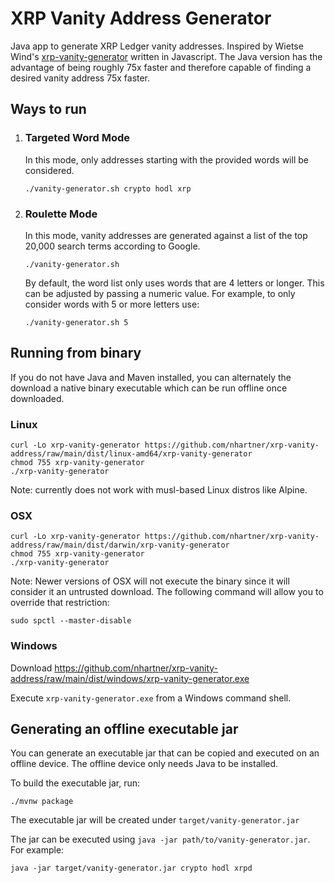 # XRP Vanity Address Generator

Java app to generate XRP Ledger vanity addresses. Inspired by Wietse
Wind's [xrp-vanity-generator](https://github.com/WietseWind/xrp-vanity-generator)
written in Javascript. The Java version has the advantage of being roughly 75x faster and therefore
capable of finding a desired vanity address 75x faster.

## Ways to run

1. ### Targeted Word Mode
   In this mode, only addresses starting with the provided words will be considered.
   ```shell
   ./vanity-generator.sh crypto hodl xrp
   ```

1. ### Roulette Mode

   In this mode, vanity addresses are generated against a list of the top 20,000 search terms
   according to Google.
   ```shell
   ./vanity-generator.sh
   ```
   By default, the word list only uses words that are 4 letters or longer. This can be adjusted by
   passing a numeric value. For example, to only consider words with 5 or more letters use:
   ```shell
   ./vanity-generator.sh 5
   ```

## Running from binary

If you do not have Java and Maven installed, you can alternately the download a native binary executable which can be run offline once downloaded.

### Linux
```shell
curl -Lo xrp-vanity-generator https://github.com/nhartner/xrp-vanity-address/raw/main/dist/linux-amd64/xrp-vanity-generator
chmod 755 xrp-vanity-generator
./xrp-vanity-generator
```
Note: currently does not work with musl-based Linux distros like Alpine. 

### OSX
```shell
curl -Lo xrp-vanity-generator https://github.com/nhartner/xrp-vanity-address/raw/main/dist/darwin/xrp-vanity-generator
chmod 755 xrp-vanity-generator
./xrp-vanity-generator
```
Note: Newer versions of OSX will not execute the binary since it will consider it an untrusted download. The following command
will allow you to override that restriction:
```shell
sudo spctl --master-disable
```

### Windows

Download https://github.com/nhartner/xrp-vanity-address/raw/main/dist/windows/xrp-vanity-generator.exe

Execute `xrp-vanity-generator.exe` from a Windows command shell.

## Generating an offline executable jar

You can generate an executable jar that can be copied and executed on an offline device.
The offline device only needs Java to be installed.

To build the executable jar, run:
```shell
./mvnw package
```

The executable jar will be created under `target/vanity-generator.jar`

The jar can be executed using `java -jar path/to/vanity-generator.jar`. For example:
```shell
java -jar target/vanity-generator.jar crypto hodl xrpd
```


